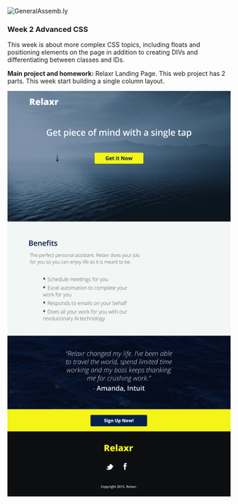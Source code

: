 ![GeneralAssemb.ly](https://github.com/generalassembly/ga-ruby-on-rails-for-devs/raw/master/images/ga.png "GeneralAssemb.ly")

### Week 2 Advanced CSS

This week is about more complex CSS topics, including floats and positioning elements on the page in addition to creating DIVs and differentiating between classes and IDs.

__Main project and homework:__ Relaxr Landing Page. This web project has 2 parts. This week start building a single column layout.

![](relaxr_landing.jpg)